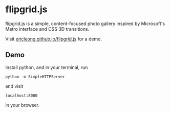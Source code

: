 flipgrid.js
===========
flipgrid.js is a simple, content-focused photo gallery inspired by Microsoft's Metro interface and CSS 3D transitions.

Visit [ericleong.github.io/flipgrid.js](http://ericleong.github.io/flipgrid.js) for a demo.

Demo
----
Install python, and in your terminal, run

	python -m SimpleHTTPServer

and visit 

	localhost:8000

in your browser.